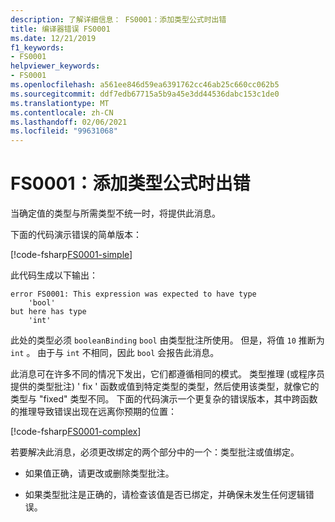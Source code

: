 ```yaml
---
description: 了解详细信息： FS0001：添加类型公式时出错
title: 编译器错误 FS0001
ms.date: 12/21/2019
f1_keywords:
- FS0001
helpviewer_keywords:
- FS0001
ms.openlocfilehash: a561ee846d59ea6391762cc46ab25c660cc062b5
ms.sourcegitcommit: ddf7edb67715a5b9a45e3dd44536dabc153c1de0
ms.translationtype: MT
ms.contentlocale: zh-CN
ms.lasthandoff: 02/06/2021
ms.locfileid: "99631068"
---
```

# <a name="fs0001-error-from-adding-type-equation"></a>FS0001：添加类型公式时出错

当确定值的类型与所需类型不统一时，将提供此消息。

下面的代码演示错误的简单版本：

[!code-fsharp[FS0001-simple](~/samples/snippets/fsharp/compiler-messages/fs0001.fsx#L2)]

此代码生成以下输出：

```text
error FS0001: This expression was expected to have type
    'bool'
but here has type
    'int'
```

此处的类型必须 `booleanBinding` `bool` 由类型批注所使用。 但是，将值 `10` 推断为 `int` 。 由于与 `int` 不相同，因此 `bool` 会报告此消息。

此消息可在许多不同的情况下发出，它们都遵循相同的模式。 类型推理 (或程序员提供的类型批注) ' fix ' 函数或值到特定类型的类型，然后使用该类型，就像它的类型与 "fixed" 类型不同。  下面的代码演示一个更复杂的错误版本，其中跨函数的推理导致错误出现在远离你预期的位置：

[!code-fsharp[FS0001-complex](~/samples/snippets/fsharp/compiler-messages/fs0001.fsx#L5-L26)]

若要解决此消息，必须更改绑定的两个部分中的一个：类型批注或值绑定。

- 如果值正确，请更改或删除类型批注。

- 如果类型批注是正确的，请检查该值是否已绑定，并确保未发生任何逻辑错误。
